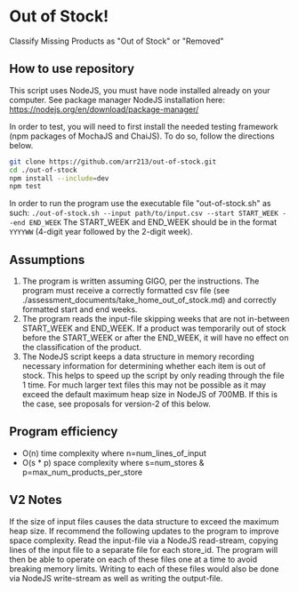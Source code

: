 # Out of Stock! 
Classify Missing Products as "Out of Stock" or "Removed"

## How to use repository
This script uses NodeJS, you must have node installed already on your computer. See package manager NodeJS installation here: https://nodejs.org/en/download/package-manager/

In order to test, you will need to first install the needed testing framework (npm packages of MochaJS and ChaiJS). To do so, follow the directions below.
```bash
git clone https://github.com/arr213/out-of-stock.git
cd ./out-of-stock
npm install --include=dev
npm test
```

In order to run the program use the executable file "out-of-stock.sh" as such:
`./out-of-stock.sh --input path/to/input.csv --start START_WEEK --end END_WEEK`
The START_WEEK and END_WEEK should be in the format `YYYYWW` (4-digit year followed by the 2-digit week).

## Assumptions
1) The program is written assuming GIGO, per the instructions.  The program must receive a correctly formatted csv file (see ./assessment_documents/take_home_out_of_stock.md) and correctly formatted start and end weeks.
2) The program reads the input-file skipping weeks that are not in-between START_WEEK and END_WEEK.  If a product was temporarily out of stock before the START_WEEK or after the END_WEEK, it will have no effect on the classification of the product.
3)  The NodeJS script keeps a data structure in memory recording necessary information for determining whether each item is out of stock. This helps to speed up the script by only reading through the file 1 time. For much larger text files this may not be possible as it may exceed the default maximum heap size in NodeJS of 700MB.  If this is the case, see proposals for version-2 of this below.

## Program efficiency
- O(n) time complexity where n=num_lines_of_input
- O(s * p) space complexity where s=num_stores & p=max_num_products_per_store

## V2 Notes
If the size of input files causes the data structure to exceed the maximum heap size.  If recommend the following updates to the program to improve space complexity. Read the input-file via a NodeJS read-stream, copying lines of the input file to a separate file for each store_id.  The program will then be able to operate on each of these files one at a time to avoid breaking memory limits. Writing to each of these files would also be done via NodeJS write-stream as well as writing the output-file.